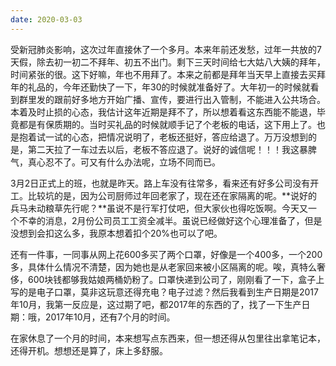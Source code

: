 ```yaml
---
date: 2020-03-03
---
```




受新冠肺炎影响，这次过年直接休了一个多月。本来年前还发愁，过年一共放的7天假，除去初一初二不拜年、初五不出门。剩下三天时间给七大姑八大姨的拜年，时间紧张的很。这下好嘛，年也不用拜了。本来之前都是拜年当天早上直接去买拜年的礼品的，今年还勤快了一下，年30的时候就准备好了。大年初一的时候就看到群里发的跟前好多地方开始广播、宣传，要进行出入管制，不能进入公共场合。本着及时止损的心态，我估计这年近期是拜不了，所以想着看这东西能不能退，毕竟都是有保质期的。当时买礼品的时候就顺手记了个老板的电话，这下用上了。也是抱着试一试的心态，把情况说明了，老板还挺好，答应给退了。万万没想到的是，第二天拉了一车过去以后，老板不答应退了。说好的诚信呢！！！我这暴脾气，真心忍不了。可又有什么办法呢，立场不同而已。

3月2日正式上的班，也就是昨天。路上车没有往常多，看来还有好多公司没有开工。比较坑的是，因为公司厨师过年回老家了，现在还在家隔离的呢。**说好的兵马未动粮草先行呢？**虽说不是行军打仗吧，但大家伙也得吃饭啊。今天又一个不幸的消息，2月份公司员工工资全减半。虽说已经做好这个心理准备了，但是没想到会扣这么多，我原本想着扣个20%也可以了吧。

还有一件事，一同事从网上花600多买了两个口罩，好像是一个400多，一个200多，具体什么情况不清楚，因为她也是从老家回来被小区隔离的呢。唉，真特么奢侈，600块钱都够我姑娘两桶奶粉了。口罩快递到公司了，刚刚看了一下，盒子上写的是电子口罩，莫非这玩意还得充电？电子过滤？然后我看到生产日期是2017年10月，我第一反应是，这过期了吧，都2017年的东西的了，找了一下生产日期：哦，2017年10月，还有7个月的时间。

在家休息了一个月的时间，本来想写点东西来，但一想还得从包里往出拿笔记本，还得开机。想想还是算了，床上多舒服。

